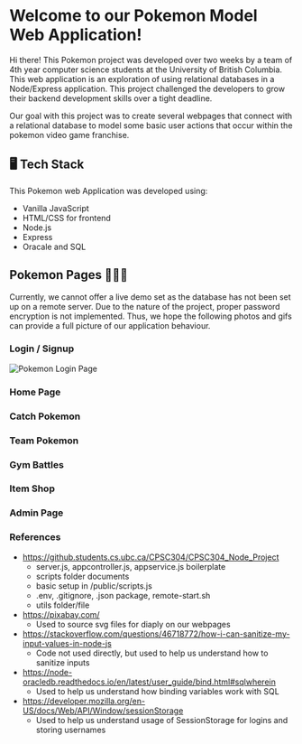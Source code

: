# Welcome to our Pokemon Model Web Application!

Hi there! This Pokemon project was developed over two weeks by a team of 4th year computer science students at the University of British Columbia. This web application is an exploration of using relational databases in a Node/Express application. This project challenged the developers to grow their backend development skills over a tight deadline. 

Our goal with this project was to create several webpages that connect with a relational database to model some basic user actions that occur within the pokemon video game franchise.

## 🖥️ Tech Stack

This Pokemon web Application was developed using:
- Vanilla JavaScript
- HTML/CSS for frontend 
- Node.js
- Express
- Oracale and SQL

## Pokemon Pages 🌿🔥💧

Currently, we cannot offer a live demo set as the database has not been set up on a remote server. Due to the nature of the project, proper password encryption is not implemented. Thus, we hope the following photos and gifs can provide a full picture of our application behaviour.

### Login / Signup

![Pokemon Login Page](https://github.com/[Lauren-McMullen]/[PokemonWebApp]/blob/[main]/public/demo-assets/../pokemon-login.png?raw=true)

### Home Page

### Catch Pokemon

### Team Pokemon

### Gym Battles

### Item Shop

### Admin Page




### References 
- https://github.students.cs.ubc.ca/CPSC304/CPSC304_Node_Project
    - server.js, appcontroller.js, appservice.js boilerplate 
    - scripts folder documents 
    - basic setup in /public/scripts.js 
    - .env, .gitignore, .json package, remote-start.sh 
    - utils folder/file 
- https://pixabay.com/
    - Used to source svg files for diaply on our webpages
- https://stackoverflow.com/questions/46718772/how-i-can-sanitize-my-input-values-in-node-js
    - Code not used directly, but used to help us understand how to sanitize inputs
- https://node-oracledb.readthedocs.io/en/latest/user_guide/bind.html#sqlwherein
    - Used to help us understand how binding variables work with SQL
- https://developer.mozilla.org/en-US/docs/Web/API/Window/sessionStorage
    - Used to help us understand usage of SessionStorage for logins and storing usernames


